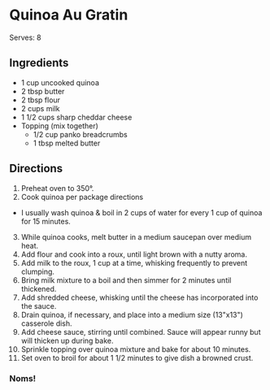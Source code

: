 # Quinoa Au Gratin
Serves: 8

## Ingredients
* 1 cup uncooked quinoa
* 2 tbsp butter
* 2 tbsp flour
* 2 cups milk
* 1 1/2 cups sharp cheddar cheese
* Topping (mix together)
  * 1/2 cup panko breadcrumbs
  * 1 tbsp melted butter

## Directions
1. Preheat oven to 350&deg;.
2. Cook quinoa per package directions
  * I usually wash quinoa & boil in 2 cups of water for every 1 cup of quinoa for 15 minutes.
3. While quinoa cooks, melt butter in a medium saucepan over medium heat.
4. Add flour and cook into a roux, until light brown with a nutty aroma.
5. Add milk to the roux, 1 cup at a time, whisking frequently to prevent clumping.
6. Bring milk mixture to a boil and then simmer for 2 minutes until thickened.
7. Add shredded cheese, whisking until the cheese has incorporated into the sauce.
8. Drain quinoa, if necessary, and place into a medium size (13"x13") casserole dish.
9. Add cheese sauce, stirring until combined. Sauce will appear runny but will thicken up during bake.
10. Sprinkle topping over quinoa mixture and bake for about 10 minutes.
11. Set oven to broil for about 1 1/2 minutes to give dish a browned crust.

### Noms!

